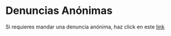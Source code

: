 # Denuncias Anónimas

Si requieres mandar una denuncia anónima, haz click en este <u>[link](https://docs.google.com/forms/d/e/1FAIpQLScrgSc1Zqw_I-zwXazVlhDIhaF7g-ah8VyZ0lwbdJDFE8nQ1w/viewform) </u>

